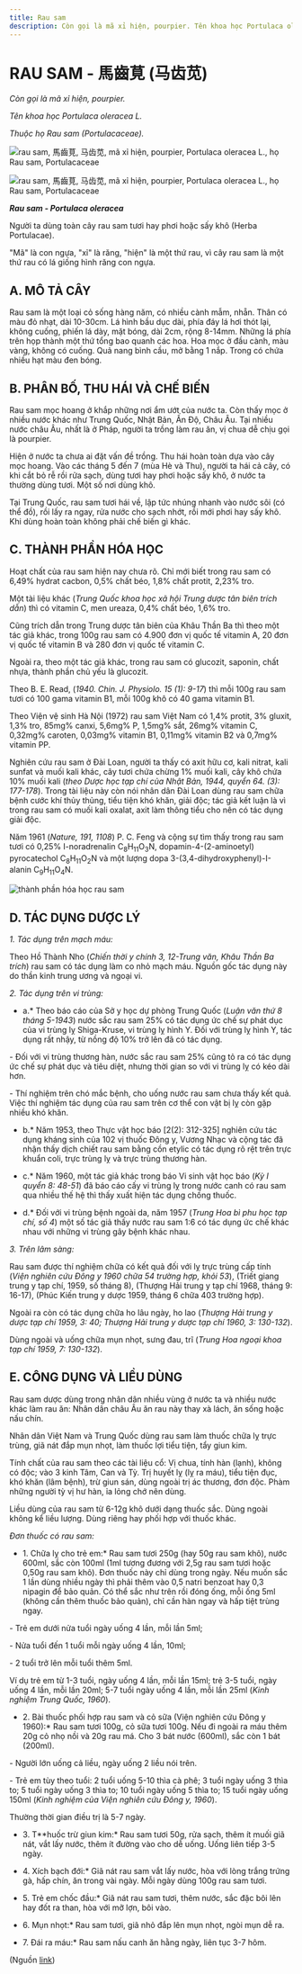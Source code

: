 ```yaml
---
title: Rau sam
description: Còn gọi là mã xỉ hiện, pourpier. Tên khoa học Portulaca oleracea L. Thuộc họ Rau sam (Portulacaceae). Người ta dùng toàn cây rau sam tươi hay phơi hoặc sấy khô (Herba Portulacae). "Mã" là con ngựa, "xỉ" là răng, "hiện" là một thứ rau, vì cây rau sam là một thứ rau có lá giống hình răng con ngựa.
---
```

# RAU SAM - 馬齒莧 (马齿苋)

*Còn gọi là mã xỉ hiện, pourpier.*

*Tên khoa học Portulaca oleracea L.*

*Thuộc họ Rau sam (Portulacaceae).*

![rau sam, 馬齒莧, 马齿苋, mã xỉ hiện, pourpier, Portulaca oleracea L., họ Rau sam, Portulacaceae](/imgs/do-tat-loi/ctvvtvn/rau-sam.jpg)

![rau sam, 馬齒莧, 马齿苋, mã xỉ hiện, pourpier, Portulaca oleracea L., họ Rau sam, Portulacaceae](/imgs/do-tat-loi/ctvvtvn/rau-sam-2.jpg)

***Rau sam - Portulaca oleracea***

Người ta dùng toàn cây rau sam tươi hay phơi hoặc sấy khô (Herba Portulacae).

"Mã" là con ngựa, "xỉ" là răng, "hiện" là một thứ rau, vì cây rau sam là một thứ rau có lá giống hình răng con ngựa.

## A. MÔ TẢ CÂY

Rau sam là một loại cỏ sống hàng năm, có nhiều cành mẫm, nhẵn. Thân có màu đỏ nhạt, dài 10-30cm. Lá hình bầu dục dài, phía đáy lá hơi thót lại, không cuống, phiến lá dày, mặt bóng, dài 2cm, rộng 8-14mm. Những lá phía trên họp thành một thứ tổng bao quanh các hoa. Hoa mọc ở đầu cành, màu vàng, không có cuống. Quả nang bình cầu, mở bằng 1 nắp. Trong có chứa nhiều hạt màu đen bóng.

## B. PHÂN BỐ, THU HÁI VÀ CHẾ BIẾN

Rau sam mọc hoang ở khắp những nơi ẩm ướt của nước ta. Còn thấy mọc ở nhiều nước khác như Trung Quốc, Nhật Bản, Ấn Độ, Châu Âu. Tại nhiều nước châu Âu, nhất là ở Pháp, người ta trồng làm rau ăn, vị chua dễ chịu gọi là pourpier.

Hiện ở nước ta chưa ai đặt vấn đề trồng. Thu hái hoàn toàn dựa vào cây mọc hoang. Vào các tháng 5 đến 7 (mùa Hè và Thu), người ta hái cả cây, có khi cắt bỏ rễ rồi rửa sạch, dùng tươi hay phơi hoặc sấy khô, ở nước ta thường dùng tươi. Một số nơi dùng khô.

Tại Trung Quốc, rau sam tươi hái về, lập tức nhúng nhanh vào nước sôi (có thể đồ), rồi lấy ra ngay, rửa nước cho sạch nhớt, rồi mới phơi hay sấy khô. Khi dùng hoàn toàn không phải chế biến gì khác.

## C. THÀNH PHẦN HÓA HỌC

Hoạt chất của rau sam hiện nay chưa rõ. Chỉ mới biết trong rau sam có 6,49% hydrat cacbon, 0,5% chất béo, 1,8% chất protit, 2,23% tro.

Một tài liệu khác (*Trung Quốc khoa học xã hội Trung dược tân biên trích dẫn*) thì có vitamin C, men ureaza, 0,4% chất béo, 1,6% tro.

Cũng trích dẫn trong Trung dược tân biên của Khâu Thần Ba thì theo một tác giả khác, trong 100g rau sam có 4.900 đơn vị quốc tế vitamin A, 20 đơn vị quốc tế vitamin B và 280 đơn vị quốc tế vitamin C.

Ngoài ra, theo một tác giả khác, trong rau sam có glucozit, saponin, chất nhựa, thành phần chủ yếu là glucozit.

Theo B. E. Read, (*1940\. Chin. J. Physiolo. 15 (1): 9-17*) thì mỗi 100g rau sam tươi có 100 gama vitamin B1, mỗi 100g khô có 40 gama vitamin B1.

Theo Viện vệ sinh Hà Nội (1972) rau sam Việt Nam có 1,4% protit, 3% gluxit, 1,3% tro, 85mg% canxi, 5,6mg% P, 1,5mg% sắt, 26mg% vitamin C, 0,32mg% caroten, 0,03mg% vitamin B1, 0,11mg% vitamin B2 và 0,7mg% vitamin PP.

Nghiên cứu rau sam ở Đài Loan, người ta thấy có axit hữu cơ, kali nitrat, kali sunfat và muối kali khác, cây tươi chứa chừng 1% muối kali, cây khô chứa 10% muối kali (*theo Dược học tạp chí của Nhật Bản, 1944, quyển 64. (3): 177-178*). Trong tài liệu này còn nói nhân dân Đài Loan dùng rau sam chữa bệnh cước khí thủy thủng, tiểu tiện khó khăn, giải độc; tác giả kết luận là vì trong rau sam có muối kali oxalat, axit làm thông tiểu cho nên có tác dụng giải độc.

Năm 1961 (*Nature, 191, 1108*) P. C. Feng và cộng sự tìm thấy trong rau sam tươi có 0,25% I-noradrenalin C<sub>8</sub>H<sub>11</sub>O<sub>3</sub>N, dopamin-4-(2-aminoetyl) pyrocatechol C<sub>8</sub>H<sub>11</sub>O<sub>2</sub>N và một lượng dopa 3-(3,4-dihydroxyphenyl)-I-alanin C<sub>9</sub>H<sub>11</sub>O<sub>4</sub>N.

![thành phần hóa học rau sam](/imgs/do-tat-loi/ctvvtvn/rau-sam-3.jpg)

## D. TÁC DỤNG DƯỢC LÝ

*1\. Tác dụng trên mạch máu:*

Theo Hồ Thành Nho (*Chiến thời y chính 3, 12-Trung văn, Khâu Thần Ba trích*) rau sam có tác dụng làm co nhỏ mạch máu. Nguồn gốc tác dụng này do thần kinh trung ương và ngoại vi.

*2\. Tác dụng trên vi trùng:*

* a.* Theo báo cáo của Sở y học dự phòng Trung Quốc (*Luận văn thứ 8 tháng 5-1943*) nước sắc rau sam 25% có tác dụng ức chế sự phát dục của vi trùng lỵ Shiga-Kruse, vi trùng lỵ hình Y. Đối với trùng lỵ hình Y, tác dụng rất nhậy, từ nồng độ 10% trở lên đã có tác dụng.

\- Đối với vi trùng thương hàn, nước sắc rau sam 25% cũng tỏ ra có tác dụng ức chế sự phát dục và tiêu diệt, nhưng thời gian so với vi trùng lỵ có kéo dài hơn.

\- Thí nghiệm trên chó mắc bệnh, cho uống nước rau sam chưa thấy kết quả. Việc thí nghiệm tác dụng của rau sam trên cơ thể con vật bị lỵ còn gặp nhiều khó khăn.

* b.* Năm 1953, theo Thực vật học báo [2(2): 312-325] nghiên cứu tác dụng kháng sinh của 102 vị thuốc Đông y, Vương Nhạc và cộng tác đã nhận thấy dịch chiết rau sam bằng cồn etylic có tác dụng rõ rệt trên trực khuẩn coli, trực trùng lỵ và trực trùng thương hàn.

* c.* Năm 1960, một tác giả khác trong báo Vi sinh vật học báo (*Kỳ I quyển 8: 48-51*) đã báo cáo cấy vi trùng lỵ trong nước canh có rau sam qua nhiều thế hệ thì thấy xuất hiện tác dụng chống thuốc.

* d.* Đối với vi trùng bệnh ngoài da, năm 1957 (*Trung Hoa bì phu học tạp chí, số 4*) một số tác giả thấy nước rau sam 1:6 có tác dụng ức chế khác nhau với những vi trùng gây bệnh khác nhau.

*3\. Trên lâm sàng:*

Rau sam được thí nghiệm chữa có kết quả đối với lỵ trực trùng cấp tính (*Viện nghiên cứu Đông y 1960 chữa 54 trường hợp, khỏi 53*), (Triết giang trung y tạp chí, 1959, số tháng 8), (Thượng Hải trung y tạp chí 1968, tháng 9: 16-17), (Phúc Kiến trung y dược 1959, tháng 6 chữa 403 trường hợp).

Ngoài ra còn có tác dụng chữa ho lâu ngày, ho lao (*Thượng Hải trung y dược tạp chí 1959, 3: 40; Thượng Hải trung y dược tạp chí 1960, 3: 130-132*).

Dùng ngoài và uống chữa mụn nhọt, sưng đau, trĩ (*Trung Hoa ngoại khoa tạp chí 1959, 7: 130-132*).

## E. CÔNG DỤNG VÀ LIỀU DÙNG

Rau sam dược dùng trong nhân dân nhiều vùng ở nước ta và nhiều nước khác làm rau ăn: Nhân dân châu Âu ăn rau này thay xà lách, ăn sống hoặc nấu chín.

Nhân dân Việt Nam và Trung Quốc dùng rau sam làm thuốc chữa lỵ trực trùng, giã nát đắp mụn nhọt, làm thuốc lợi tiểu tiện, tẩy giun kim.

Tính chất của rau sam theo các tài liệu cổ: Vị chua, tính hàn (lạnh), không có độc; vào 3 kinh Tâm, Can và Tỳ. Trị huyết lỵ (lỵ ra máu), tiểu tiện đục, khó khăn (lâm bệnh), trừ giun sán, dùng ngoài trị ác thương, đơn độc. Phàm những người tỳ vị hư hàn, ỉa lỏng chớ nên dùng.

Liều dùng của rau sam từ 6-12g khô dưới dạng thuốc sắc. Dùng ngoài không kể liều lượng. Dùng riêng hay phối hợp với thuốc khác.

*Đơn thuốc có rau sam:*

* 1\. Chữa lỵ cho trẻ em:* Rau sam tươi 250g (hay 50g rau sam khô), nước 600ml, sắc còn 100ml (1ml tương đương với 2,5g rau sam tươi hoặc 0,50g rau sam khô). Đơn thuốc này chỉ dùng trong ngày. Nếu muốn sắc 1 lần dùng nhiều ngày thì phải thêm vào 0,5 natri benzoat hay 0,3 nipagin để bảo quản. Có thể sắc như trên rồi đóng ống, mỗi ống 5ml (không cần thêm thuốc bảo quản), chỉ cần hàn ngay và hấp tiệt trùng ngay.

\- Trẻ em dưới nửa tuổi ngày uống 4 lần, mỗi lần 5ml;

\- Nửa tuổi đến 1 tuổi mỗi ngày uống 4 lần, 10ml;

\- 2 tuổi trở lên mỗi tuổi thêm 5ml.

Ví dụ trẻ em từ 1-3 tuổi, ngày uống 4 lần, mỗi lần 15ml; trẻ 3-5 tuổi, ngày uống 4 lần, mỗi lần 20ml; 5-7 tuổi ngày uống 4 lần, mỗi lần 25ml (*Kinh nghiệm Trung Quốc, 1960*).

* 2\. Bài thuốc phối hợp rau sam và cỏ sữa (Viện nghiên cứu Đông y 1960):* Rau sam tươi 100g, cỏ sữa tươi 100g. Nếu đi ngoài ra máu thêm 20g cỏ nhọ nồi và 20g rau má. Cho 3 bát nước (600ml), sắc còn 1 bát (200ml).

\- Người lớn uống cả liều, ngày uống 2 liều nói trên.

\- Trẻ em tùy theo tuổi: 2 tuổi uống 5-10 thìa cà phê; 3 tuổi ngày uống 3 thìa to; 5 tuổi ngày uống 3 thìa to; 10 tuổi ngày uống 5 thìa to; 15 tuổi ngày uống 150ml (*Kinh nghiệm của Viện nghiên cứu Đông y, 1960*).

Thường thời gian điều trị là 5-7 ngày.

* 3\. T**huốc trừ giun kim:* Rau sam tươi 50g, rửa sạch, thêm ít muối giã nát, vắt lấy nước, thêm ít đường vào cho dễ uống. Uống liên tiếp 3-5 ngày.

* 4\. Xích bạch đới:* Giã nát rau sam vắt lấy nước, hòa với lòng trắng trứng gà, hấp chín, ăn trong vài ngày. Mỗi ngày dùng 100g rau sam tươi.

* 5\. Trẻ em chốc đầu:* Giã nát rau sam tươi, thêm nước, sắc đặc bôi lên hay đốt ra than, hòa với mỡ lợn, bôi vào.

* 6\. Mụn nhọt:* Rau sam tươi, giã nhỏ đắp lên mụn nhọt, ngòi mụn dễ ra.

* 7\. Đái ra máu:* Rau sam nấu canh ăn hằng ngày, liên tục 3-7 hôm.

(Nguồn <a href="http://www.thuocvuonnha.com/nhung-cay-thuoc-va-vi-thuoc-viet-nam/ket-qua-tra-cuu/rau-sam" target="_blank">link</a>)

